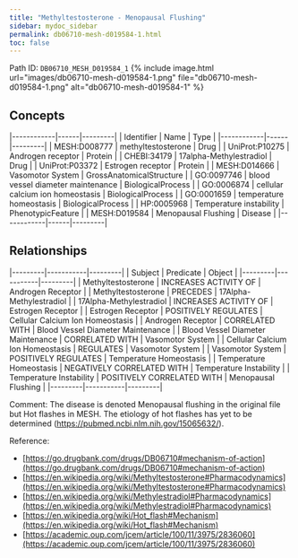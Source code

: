 ```yaml
---
title: "Methyltestosterone - Menopausal Flushing"
sidebar: mydoc_sidebar
permalink: db06710-mesh-d019584-1.html
toc: false 
---
```



Path ID: `DB06710_MESH_D019584_1`
{% include image.html url="images/db06710-mesh-d019584-1.png" file="db06710-mesh-d019584-1.png" alt="db06710-mesh-d019584-1" %}

## Concepts

|------------|------|---------|
| Identifier | Name | Type    |
|------------|------|---------|
| MESH:D008777 | methyltestosterone | Drug |
| UniProt:P10275 | Androgen receptor | Protein |
| CHEBI:34179 | 17alpha-Methylestradiol | Drug |
| UniProt:P03372 | Estrogen receptor | Protein |
| MESH:D014666 | Vasomotor System | GrossAnatomicalStructure |
| GO:0097746 | blood vessel diameter maintenance | BiologicalProcess |
| GO:0006874 | cellular calcium ion homeostasis | BiologicalProcess |
| GO:0001659 | temperature homeostasis | BiologicalProcess |
| HP:0005968 | Temperature instability | PhenotypicFeature |
| MESH:D019584 | Menopausal Flushing | Disease |
|------------|------|---------|

## Relationships

|---------|-----------|---------|
| Subject | Predicate | Object  |
|---------|-----------|---------|
| Methyltestosterone | INCREASES ACTIVITY OF | Androgen Receptor |
| Methyltestosterone | PRECEDES | 17Alpha-Methylestradiol |
| 17Alpha-Methylestradiol | INCREASES ACTIVITY OF | Estrogen Receptor |
| Estrogen Receptor | POSITIVELY REGULATES | Cellular Calcium Ion Homeostasis |
| Androgen Receptor | CORRELATED WITH | Blood Vessel Diameter Maintenance |
| Blood Vessel Diameter Maintenance | CORRELATED WITH | Vasomotor System |
| Cellular Calcium Ion Homeostasis | REGULATES | Vasomotor System |
| Vasomotor System | POSITIVELY REGULATES | Temperature Homeostasis |
| Temperature Homeostasis | NEGATIVELY CORRELATED WITH | Temperature Instability |
| Temperature Instability | POSITIVELY CORRELATED WITH | Menopausal Flushing |
|---------|-----------|---------|

Comment: The disease is denoted Menopausal flushing in the original file but Hot flashes in MESH. The etiology of hot flashes has yet to be determined (https://pubmed.ncbi.nlm.nih.gov/15065632/).

Reference: 
  - [https://go.drugbank.com/drugs/DB06710#mechanism-of-action](https://go.drugbank.com/drugs/DB06710#mechanism-of-action)
  - [https://en.wikipedia.org/wiki/Methyltestosterone#Pharmacodynamics](https://en.wikipedia.org/wiki/Methyltestosterone#Pharmacodynamics)
  - [https://en.wikipedia.org/wiki/Methylestradiol#Pharmacodynamics](https://en.wikipedia.org/wiki/Methylestradiol#Pharmacodynamics)
  - [https://en.wikipedia.org/wiki/Hot_flash#Mechanism](https://en.wikipedia.org/wiki/Hot_flash#Mechanism)
  - [https://academic.oup.com/jcem/article/100/11/3975/2836060](https://academic.oup.com/jcem/article/100/11/3975/2836060)
